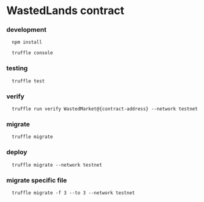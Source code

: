 # WastedLands contract

### development
```
  npm install

  truffle console
```

### testing
```
  truffle test
```

### verify

```
  truffle run verify WastedMarket@{contract-address} --network testnet
```

### migrate
```
  truffle migrate
```

### deploy 
```
  truffle migrate --network testnet
```
### migrate specific file 
```
  truffle migrate -f 3 --to 3 --network testnet
```

